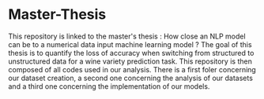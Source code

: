 # Master-Thesis
This repository is linked to the master's thesis : How close an NLP model can be to a numerical data input machine learning model ?
The goal of this thesis is to quantify the loss of accuracy when switching from structured to unstructured data for a wine variety prediction task. This repository is then composed of all codes used in our analysis. There is a first foler concerning our dataset creation, a second one concerning the analysis of our datasets and a third one concerning the implementation of our models.
